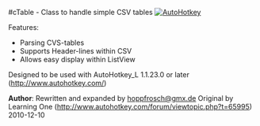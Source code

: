 #cTable - Class to handle simple CSV tables [![AutoHotkey](https://img.shields.io/badge/Language-AutoHotkey-yellowgreen.svg)](https://autohotkey.com/)

Features:
- Parsing CVS-tables
- Supports Header-lines within CSV
- Allows easy display within ListView

Designed to be used with AutoHotkey_L 1.1.23.0 or later (http://www.autohotkey.com/)


**Author**: Rewritten and expanded by [hoppfrosch@gmx.de](mailto:hoppfrosch@gmx.de)
Original by Learning One (http://www.autohotkey.com/forum/viewtopic.php?t=65995) 2010-12-10

